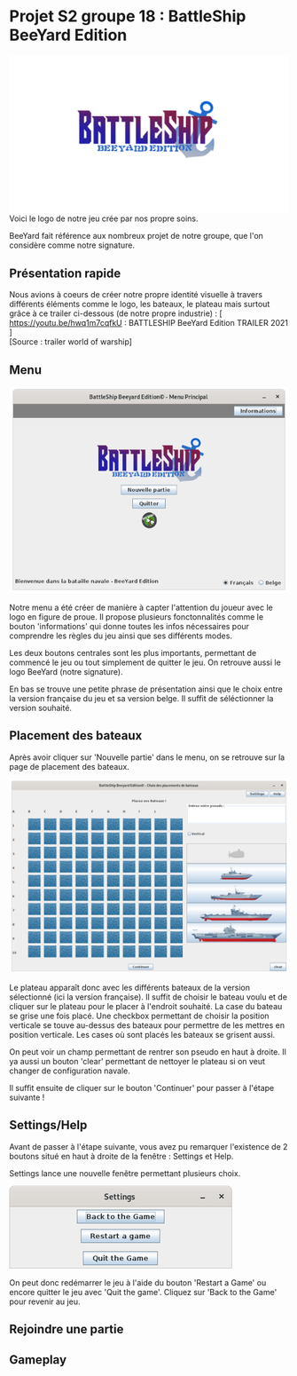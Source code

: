 # Projet S2 groupe 18 : BattleShip BeeYard Edition
![Logo du jeu](img/BattleShip.png)Voici le logo de notre jeu crée par nos propre soins.

BeeYard fait référence aux nombreux projet de notre groupe, que l'on considère comme notre signature.
## Présentation rapide 
Nous avions à coeurs de créer notre propre identité visuelle à travers différents éléments comme le logo, les bateaux, le plateau mais surtout grâce à ce trailer ci-dessous (de notre propre industrie) : [ https://youtu.be/hwq1m7cqfkU : BATTLESHIP BeeYard Edition TRAILER 2021 ]  
[Source : trailer world of warship]
## Menu
![](img/Menu.png)

Notre menu a été créer de manière à capter l'attention du joueur avec le logo en figure de proue. Il propose plusieurs fonctonnalités comme le bouton 'informations' qui donne toutes les infos nécessaires pour comprendre les règles du jeu ainsi que ses différents modes.

Les deux boutons centrales sont les plus importants, permettant de commencé le jeu ou tout simplement de quitter le jeu.
On retrouve aussi le logo BeeYard (notre signature). 

En bas se trouve une petite phrase de présentation ainsi que le choix entre la version française du jeu et sa version belge. Il suffit de séléctionner la version souhaité.

## Placement des bateaux
Après avoir cliquer sur 'Nouvelle partie' dans le menu, on se retrouve sur la page de placement des bateaux.

![](img/Placer_bateaux.png)

Le plateau apparaît donc avec les différents bateaux de la version sélectionné (ici la version française). Il suffit de choisir le bateau voulu et de cliquer sur le plateau pour le placer à l'endroit souhaité. La case du bateau se grise une fois placé. Une checkbox permettant de choisir la position verticale se touve au-dessus des bateaux pour permettre de les mettres en position verticale. Les cases où sont placés les bateaux se grisent aussi.

On peut voir un champ permettant de rentrer son pseudo en haut à droite. Il ya aussi un bouton 'clear' permettant de nettoyer le plateau si on veut changer de configuration navale.

Il suffit ensuite de cliquer sur le bouton 'Continuer' pour passer à l'étape suivante !

## Settings/Help

Avant de passer à l'étape suivante, vous avez pu remarquer l'existence de 2 boutons situé en haut à droite de la fenêtre : Settings et Help.

Settings lance une nouvelle fenêtre permettant plusieurs choix.

![](img/Settings.png)

On peut donc redémarrer le jeu à l'aide du bouton 'Restart a Game' ou encore quitter le jeu avec 'Quit the game'.
Cliquez sur 'Back to the Game' pour revenir au jeu.


## Rejoindre une partie

 
## Gameplay



   
